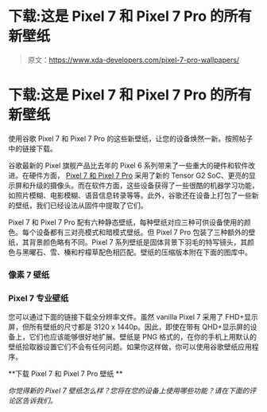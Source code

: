 # 下载:这是 Pixel 7 和 Pixel 7 Pro 的所有新壁纸

> 原文：<https://www.xda-developers.com/pixel-7-pro-wallpapers/>

# 下载:这是 Pixel 7 和 Pixel 7 Pro 的所有新壁纸

使用谷歌 Pixel 7 和 Pixel 7 Pro 的这些新壁纸，让您的设备焕然一新。按照帖子中的链接下载。

谷歌最新的 Pixel 旗舰产品比去年的 Pixel 6 系列带来了一些重大的硬件和软件改进。在硬件方面， [Pixel 7 和 Pixel 7 Pro](https://www.xda-developers.com/google-pixel-7-pro/) 采用了新的 Tensor G2 SoC、更亮的显示屏和升级的摄像头。而在软件方面，这些设备获得了一些很酷的机器学习功能，如照片模糊、电影模糊、语音信息转录等等。此外，谷歌还在设备上打包了一些新的壁纸，我们已经设法从固件中提取了它们。

Pixel 7 和 Pixel 7 Pro 配有六种静态壁纸，每种壁纸对应三种可供设备使用的颜色。每个设备都有三对亮模式和暗模式壁纸。但 Pixel 7 Pro 包装了三种额外的壁纸，其背景颜色略有不同。Pixel 7 系列壁纸是固体背景下羽毛的特写镜头，其颜色与黑曜石、雪、榛和柠檬草配色相匹配。壁纸的压缩版本附在下面的图库中。

### 像素 7 壁纸

### Pixel 7 专业壁纸

您可以通过下面的链接下载全分辨率文件。虽然 vanilla Pixel 7 采用了 FHD+显示屏，但所有壁纸的尺寸都是 3120 x 1440p。因此，即使在带有 QHD+显示屏的设备上，它们也应该能够很好地扩展。壁纸是 PNG 格式的，在你的手机上用默认的壁纸拾取器设置它们不会有任何问题。如果你这样做，你可以使用谷歌壁纸应用程序。

**下载 Pixel 7 和 Pixel 7 Pro 壁纸 **

*你觉得新的 Pixel 7 壁纸怎么样？您将在您的设备上使用哪些功能？请在下面的评论区告诉我们。*